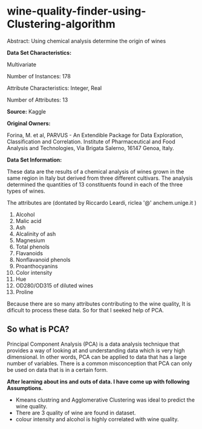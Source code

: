 # wine-quality-finder-using-Clustering-algorithm
Abstract: Using chemical analysis determine the origin of wines

**Data Set Characteristics:**

Multivariate

Number of Instances: 178

Attribute Characteristics: Integer, Real

Number of Attributes: 13

**Source:**
  Kaggle

**Original Owners:**

Forina, M. et al, PARVUS - An Extendible Package for Data Exploration, Classification and Correlation. Institute of Pharmaceutical and Food Analysis and Technologies, Via Brigata Salerno, 16147 Genoa, Italy.

**Data Set Information:**

These data are the results of a chemical analysis of wines grown in the same region in Italy but derived from three different cultivars. The analysis determined the quantities of 13 constituents found in each of the three types of wines.

The attributes are (dontated by Riccardo Leardi, riclea '@' anchem.unige.it )

1) Alcohol
2) Malic acid
3) Ash
4) Alcalinity of ash
5) Magnesium
6) Total phenols
7) Flavanoids
8) Nonflavanoid phenols
9) Proanthocyanins
10) Color intensity
11) Hue
12) OD280/OD315 of diluted wines
13) Proline

Because there are so many attributes contributing to the wine quality, It is dificult to process these data. So for that I seeked help of PCA.
 ## So what is PCA?
 Principal Component Analysis (PCA) is a data analysis technique that provides a way of looking at and understanding data which is very high dimensional. In other words, PCA can be applied to data that has a large number of variables. There is a common misconception that PCA can only be used on data that is in a certain form.
 
 **After learning about ins and outs of data. I have come up with following Assumptions.**
 
* Kmeans clustring and Agglomerative Clustering was ideal to predict the wine quality.
* There are 3 quality of wine are found in dataset.
* colour intensity and alcohol is highly correlated with wine quality.

